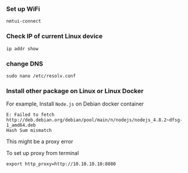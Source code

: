 ### Set up WiFi

```
nmtui-connect
```

### Check IP of current Linux device

```
ip addr show
```

### change DNS

```shell
sudo nano /etc/resolv.conf
```

### Install other package on Linux or Linux Docker

For example, Install ``Node.js`` on Debian docker container

```
E: Failed to fetch http://deb.debian.org/debian/pool/main/n/nodejs/nodejs_4.8.2~dfsg-1_amd64.deb
Hash Sum mismatch
```

This might be a proxy error

To set up proxy from terminal

```shell
export http_proxy=http://10.10.10.10:8080
```
